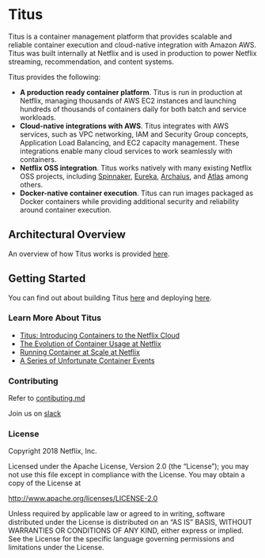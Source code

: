 # Titus

Titus is a container management platform that provides scalable and reliable container execution and
cloud-native integration with Amazon AWS. Titus was built internally at Netflix and is used in production
to power Netflix streaming, recommendation, and content systems.

Titus provides the following:

- __A production ready container platform__. Titus is run in production at Netflix, managing thousands of AWS EC2
instances and launching hundreds of thousands of containers daily for both batch and service workloads.
- __Cloud-native integrations with AWS__. Titus integrates with AWS services, such as VPC networking, IAM and Security Group
concepts, Application Load Balancing, and EC2 capacity management. These integrations enable many cloud
services to work seamlessly with containers.
- __Netflix OSS integration__. Titus works natively with many existing Netflix OSS projects, including
[Spinnaker](https://www.spinnaker.io/), [Eureka](https://github.com/Netflix/eureka),
[Archaius](https://github.com/Netflix/archaius), and [Atlas](https://github.com/Netflix/atlas) among others.
- __Docker-native container execution__.  Titus can run images packaged as Docker containers while providing
additional security and reliability around container execution.

## Architectural Overview
An overview of how Titus works is provided [here](overview.md).

## Getting Started

You can find out about building Titus [here](build.md) and deploying [here](install/prereqs.md).

### Learn More About Titus

- [Titus: Introducing Containers to the Netflix Cloud](https://queue.acm.org/detail.cfm?id=3158370)
- [The Evolution of Container Usage at Netflix](https://medium.com/netflix-techblog/the-evolution-of-container-usage-at-netflix-3abfc096781b)
- [Running Container at Scale at Netflix](https://www.slideshare.net/aspyker/container-world-2018)
- [A Series of Unfortunate Container Events](https://www.infoq.com/news/2017/07/netflix-titus)

### Contributing

Refer to [contibuting.md](https://github.com/Netflix/titus/blob/master/CONTRIBUTING.md)

Join us on [slack](https://titusoss.herokuapp.com/)

### License

Copyright 2018 Netflix, Inc.

Licensed under the Apache License, Version 2.0 (the “License”); you may not use this file except in compliance with the License. You may obtain a copy of the License at

http://www.apache.org/licenses/LICENSE-2.0

Unless required by applicable law or agreed to in writing, software distributed under the License is distributed on an “AS IS” BASIS, WITHOUT WARRANTIES OR CONDITIONS OF ANY KIND, either express or implied. See the License for the specific language governing permissions and limitations under the License.

